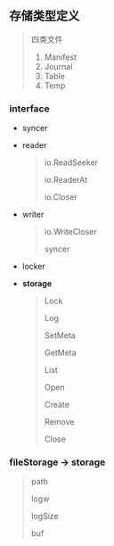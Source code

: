 ## 存储类型定义

> 四类文件
>
> 1. Manifest
> 2. Journal
> 3. Table
> 4. Temp

### interface

* syncer

* reader

  > io.ReadSeeker
  >
  > io.ReaderAt
  >
  > io.Closer

* writer

  > io.WriteCloser
  >
  > syncer

* locker

* **storage**

  >Lock
  >
  >Log
  >
  >SetMeta
  >
  >GetMeta
  >
  >List
  >
  >Open
  >
  >Create
  >
  >Remove
  >
  >Close

### fileStorage -> storage

> path
>
> logw
>
> logSize
>
> buf